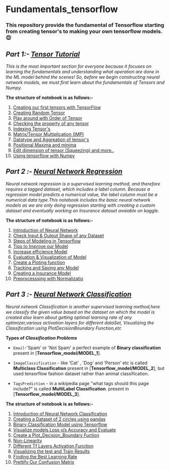 # Fundamentals_tensorflow

### This repository provide the fundamental of Tensorflow starting from creating tensor's to making your own tensorflow models.😍

## *Part 1:- [Tensor Tutorial](https://colab.research.google.com/github/pravincoder/Fundamentals_tensorflow/blob/main/Complete_tenors_tutorial_notebook.ipynb)* 
*This is the most important section for everyone because it focuses on learning the fundamentals and understanding what operation are done in the ML model behind the scenes! So, before we begin constructing neural network models, we must first learn about the fundamentals of Tensors and  Numpy.*

**The structure of notebook is as follows:-**
1. [Creating our first tensors with TensorFlow](https://colab.research.google.com/drive/1wzhqe8kvVO4IHiLjop4jbcBFSZGrPQuH#scrollTo=JEbuaH7GO_CK)
2. [Creating Random Tensor](https://colab.research.google.com/drive/1wzhqe8kvVO4IHiLjop4jbcBFSZGrPQuH#scrollTo=kRG5ILQOO_CM&line=3&uniqifier=1)
3. [Play around with Order of Tensor](https://colab.research.google.com/drive/1wzhqe8kvVO4IHiLjop4jbcBFSZGrPQuH#scrollTo=IRmPd07DO_CM)
4. [Checking the property of any tensor](https://colab.research.google.com/drive/1wzhqe8kvVO4IHiLjop4jbcBFSZGrPQuH#scrollTo=Pe131hd_O_CO)
5. [Indexing Tensor's](https://colab.research.google.com/drive/1wzhqe8kvVO4IHiLjop4jbcBFSZGrPQuH#scrollTo=zBf8R1RjO_CQ)
6. [Matrix/Tensor Multiplication (IMP)](https://colab.research.google.com/drive/1wzhqe8kvVO4IHiLjop4jbcBFSZGrPQuH#scrollTo=4_TnnHSZO_CR)
7. [Datatype and Aggreation of tensor's](https://colab.research.google.com/drive/1wzhqe8kvVO4IHiLjop4jbcBFSZGrPQuH#scrollTo=tQfpZycFO_CT&line=1&uniqifier=1)
8. [Positional Maxima and minima](https://colab.research.google.com/drive/1wzhqe8kvVO4IHiLjop4jbcBFSZGrPQuH#scrollTo=hnMyNR_RO_CU)
9. [Edit dimension of tensor (Squeezing) and more..](https://colab.research.google.com/drive/1wzhqe8kvVO4IHiLjop4jbcBFSZGrPQuH#scrollTo=Kmpt3-jgO_CU&line=1&uniqifier=1)
10. [Using tensorflow with Numpy](https://colab.research.google.com/drive/1wzhqe8kvVO4IHiLjop4jbcBFSZGrPQuH#scrollTo=IvGVCTMYda5o)

## *Part 2 :- [Neural Network Regression](https://colab.research.google.com/drive/1cqSMkzp0-A_FQM3Pb0f8jtaUbYyJaWo9#scrollTo=k6oqVFrjWPK5)*
*Neural network regression is a supervised learning method, and therefore requires a tagged dataset, which includes a label column. Because a regression model predicts a numerical value, the label column must be a numerical data type.This notebook includes the basic neural network models as we are only doing regression starting with creating a custom dataset and eventually working on Insurance dataset avaiable on kaggle.*

**The structure of notebook is as follows:-**
1. [Introduction of Neural Network](https://colab.research.google.com/drive/1cqSMkzp0-A_FQM3Pb0f8jtaUbYyJaWo9#scrollTo=xGc1U1ZWGPZW)
2. [Check Input & Output Shape of any Dataset](https://colab.research.google.com/drive/1cqSMkzp0-A_FQM3Pb0f8jtaUbYyJaWo9#scrollTo=d3gi4hqsJ5sv)
3. [Steps of Modeling in Tensorflow](https://colab.research.google.com/drive/1cqSMkzp0-A_FQM3Pb0f8jtaUbYyJaWo9#scrollTo=k6oqVFrjWPK5)
4. [Tips to Improve our Model](https://colab.research.google.com/drive/1cqSMkzp0-A_FQM3Pb0f8jtaUbYyJaWo9#scrollTo=rQUkOwz2pVLQ)
5. [Increase efficience Model](https://colab.research.google.com/drive/1cqSMkzp0-A_FQM3Pb0f8jtaUbYyJaWo9#scrollTo=u_rPjZ-9uwzI)
6. [Evaluation & Visualization of Model](https://colab.research.google.com/drive/1cqSMkzp0-A_FQM3Pb0f8jtaUbYyJaWo9#scrollTo=uPnIKv9SuecO)
7. [Create a Ploting function](https://colab.research.google.com/drive/1cqSMkzp0-A_FQM3Pb0f8jtaUbYyJaWo9#scrollTo=BedKNZD52-am)
8. [Tracking and Saving any Model](https://colab.research.google.com/drive/1cqSMkzp0-A_FQM3Pb0f8jtaUbYyJaWo9#scrollTo=AvdNGTc_Fpyw)
9. [Creating a Insurance Model](https://colab.research.google.com/drive/1cqSMkzp0-A_FQM3Pb0f8jtaUbYyJaWo9#scrollTo=vZjYOdwRc4zf)
10. [Preprocesssing with Normalizatio](https://colab.research.google.com/drive/1cqSMkzp0-A_FQM3Pb0f8jtaUbYyJaWo9#scrollTo=Q7PC_69WblJ5)

## *Part 3 :- [Neural Network Classification](https://colab.research.google.com/drive/1cqSMkzp0-A_FQM3Pb0f8jtaUbYyJaWo9#scrollTo=k6oqVFrjWPK5)*
*Neural network Classification is another supervised learning method,here we classify the given value based on the dataset on which the model is created also learn about getting optimal learning rate of any optimizer,various activation layers for different dataSet, Visualizing the Classification using PlotDecisionBoundary Function,etc*

**Types of _Classification Problems_**

* `Email`-'Spam' or 'Not Spam' a perfect example of **Binary classification** present in [**Tensorflow_model/MODEL_1**].

* `ImageClassification` - like 'Cat' , 'Dog' and 'Person' etc is called **Multiclass Classification** present in [**Tensorflow_model/MODEL_2**], but used tensorflow fashion dataset rather than animal classification.

* `TagsPrediction` - in a wikipedia page "what tags should this page include?" is called **MultiLabel Classification**. present in [**Tensorflow_model/MODEL_3**].

**The structure of notebook is as follows:-**
1. [Introduction of Neural Network Classification](https://colab.research.google.com/github/pravincoder/Fundamentals_tensorflow/blob/main/Part3_Tensorflow_Neural_Network_Classification.ipynb#scrollTo=ViWNe0ci3HxP&line=7&uniqifier=1)
2. [Creating a Dataset of 2 circles using pandas](https://colab.research.google.com/drive/1cqSMkzp0-A_FQM3Pb0f8jtaUbYyJaWo9#scrollTo=d3gi4hqsJ5sv)
3. [Binary Classification Model using Tensorflow](https://colab.research.google.com/drive/1cqSMkzp0-A_FQM3Pb0f8jtaUbYyJaWo9#scrollTo=k6oqVFrjWPK5)
4. [Visualize models Loss v/s Accuracy and Evaluate](https://colab.research.google.com/github/pravincoder/Fundamentals_tensorflow/blob/main/Part3_Tensorflow_Neural_Network_Classification.ipynb#scrollTo=yRqrJxvFUEJm&line=2&uniqifier=1)
5. [Create a Plot_Decision_Boundary Fuction](https://colab.research.google.com/github/pravincoder/Fundamentals_tensorflow/blob/main/Part3_Tensorflow_Neural_Network_Classification.ipynb#scrollTo=A1DpWVt-cT3z&line=4&uniqifier=1)
6. [Non-Linearity](https://colab.research.google.com/github/pravincoder/Fundamentals_tensorflow/blob/main/Part3_Tensorflow_Neural_Network_Classification.ipynb#scrollTo=gMvqGI0FxV2_)
7. [Different Tf Layers Activation Function](https://colab.research.google.com/github/pravincoder/Fundamentals_tensorflow/blob/main/Part3_Tensorflow_Neural_Network_Classification.ipynb#scrollTo=_nTh8Pi1AWai&line=2&uniqifier=1)
8. [Visualizing the test and Train Results ](https://colab.research.google.com/github/pravincoder/Fundamentals_tensorflow/blob/main/Part3_Tensorflow_Neural_Network_Classification.ipynb#scrollTo=vXzIlQgyrIs4&line=7&uniqifier=1)
9. [Finding the Best Learning Rate](https://colab.research.google.com/github/pravincoder/Fundamentals_tensorflow/blob/main/Part3_Tensorflow_Neural_Network_Classification.ipynb#scrollTo=qR0HU5z8zgNq)
10. [Prettify Our Confusion Matrix](https://colab.research.google.com/github/pravincoder/Fundamentals_tensorflow/blob/main/Part3_Tensorflow_Neural_Network_Classification.ipynb#scrollTo=94tkeO1hbSyH)
